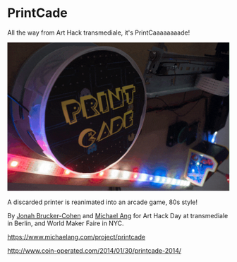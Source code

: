 # PrintCade
All the way from Art Hack transmediale, it's PrintCaaaaaaaade!

![](PrintCade.gif)

A discarded printer is reanimated into an arcade game, 80s style!

By [Jonah Brucker-Cohen](http://www.coin-operated.com/) and [Michael Ang](https://www.michaelang.com/) for Art Hack Day at transmediale in Berlin, and World Maker Faire in NYC.

https://www.michaelang.com/project/printcade

http://www.coin-operated.com/2014/01/30/printcade-2014/
